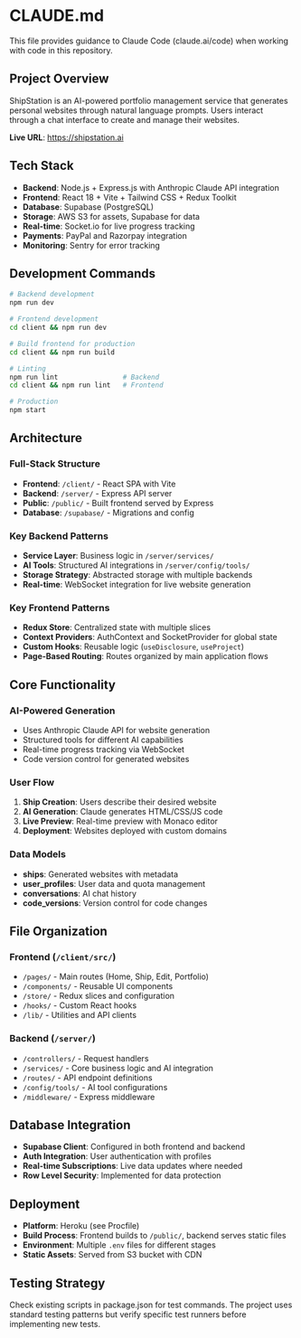 # CLAUDE.md

This file provides guidance to Claude Code (claude.ai/code) when working with code in this repository.

## Project Overview

ShipStation is an AI-powered portfolio management service that generates personal websites through natural language prompts. Users interact through a chat interface to create and manage their websites.

**Live URL**: https://shipstation.ai

## Tech Stack

- **Backend**: Node.js + Express.js with Anthropic Claude API integration
- **Frontend**: React 18 + Vite + Tailwind CSS + Redux Toolkit
- **Database**: Supabase (PostgreSQL)
- **Storage**: AWS S3 for assets, Supabase for data
- **Real-time**: Socket.io for live progress tracking
- **Payments**: PayPal and Razorpay integration
- **Monitoring**: Sentry for error tracking

## Development Commands

```bash
# Backend development
npm run dev

# Frontend development
cd client && npm run dev

# Build frontend for production
cd client && npm run build

# Linting
npm run lint                # Backend
cd client && npm run lint   # Frontend

# Production
npm start
```

## Architecture

### Full-Stack Structure
- **Frontend**: `/client/` - React SPA with Vite
- **Backend**: `/server/` - Express API server
- **Public**: `/public/` - Built frontend served by Express
- **Database**: `/supabase/` - Migrations and config

### Key Backend Patterns
- **Service Layer**: Business logic in `/server/services/`
- **AI Tools**: Structured AI integrations in `/server/config/tools/`
- **Storage Strategy**: Abstracted storage with multiple backends
- **Real-time**: WebSocket integration for live website generation

### Key Frontend Patterns
- **Redux Store**: Centralized state with multiple slices
- **Context Providers**: AuthContext and SocketProvider for global state
- **Custom Hooks**: Reusable logic (`useDisclosure`, `useProject`)
- **Page-Based Routing**: Routes organized by main application flows

## Core Functionality

### AI-Powered Generation
- Uses Anthropic Claude API for website generation
- Structured tools for different AI capabilities
- Real-time progress tracking via WebSocket
- Code version control for generated websites

### User Flow
1. **Ship Creation**: Users describe their desired website
2. **AI Generation**: Claude generates HTML/CSS/JS code
3. **Live Preview**: Real-time preview with Monaco editor
4. **Deployment**: Websites deployed with custom domains

### Data Models
- **ships**: Generated websites with metadata
- **user_profiles**: User data and quota management
- **conversations**: AI chat history
- **code_versions**: Version control for code changes

## File Organization

### Frontend (`/client/src/`)
- `/pages/` - Main routes (Home, Ship, Edit, Portfolio)
- `/components/` - Reusable UI components
- `/store/` - Redux slices and configuration
- `/hooks/` - Custom React hooks
- `/lib/` - Utilities and API clients

### Backend (`/server/`)
- `/controllers/` - Request handlers
- `/services/` - Core business logic and AI integration
- `/routes/` - API endpoint definitions
- `/config/tools/` - AI tool configurations
- `/middleware/` - Express middleware

## Database Integration

- **Supabase Client**: Configured in both frontend and backend
- **Auth Integration**: User authentication with profiles
- **Real-time Subscriptions**: Live data updates where needed
- **Row Level Security**: Implemented for data protection

## Deployment

- **Platform**: Heroku (see Procfile)
- **Build Process**: Frontend builds to `/public/`, backend serves static files
- **Environment**: Multiple `.env` files for different stages
- **Static Assets**: Served from S3 bucket with CDN

## Testing Strategy

Check existing scripts in package.json for test commands. The project uses standard testing patterns but verify specific test runners before implementing new tests.